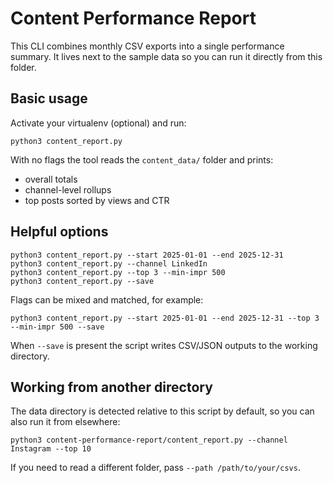 # Content Performance Report

This CLI combines monthly CSV exports into a single performance summary. It lives next to the sample data so you can run it directly from this folder.

## Basic usage

Activate your virtualenv (optional) and run:

```
python3 content_report.py
```

With no flags the tool reads the `content_data/` folder and prints:
- overall totals
- channel-level rollups
- top posts sorted by views and CTR

## Helpful options

```
python3 content_report.py --start 2025-01-01 --end 2025-12-31
python3 content_report.py --channel LinkedIn
python3 content_report.py --top 3 --min-impr 500
python3 content_report.py --save
```

Flags can be mixed and matched, for example:

```
python3 content_report.py --start 2025-01-01 --end 2025-12-31 --top 3 --min-impr 500 --save
```

When `--save` is present the script writes CSV/JSON outputs to the working directory.

## Working from another directory

The data directory is detected relative to this script by default, so you can also run it from elsewhere:

```
python3 content-performance-report/content_report.py --channel Instagram --top 10
```

If you need to read a different folder, pass `--path /path/to/your/csvs`.
